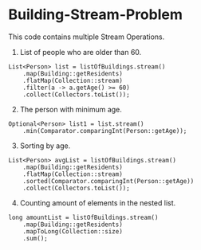 # Building-Stream-Problem

This code contains multiple Stream Operations.

1. List of people who are older than 60.
```
List<Person> list = listOfBuildings.stream()                      
    .map(Building::getResidents)
    .flatMap(Collection::stream)
    .filter(a -> a.getAge() >= 60)
    .collect(Collectors.toList());
```

2. The person with minimum age.
```
Optional<Person> list1 = list.stream()                           
    .min(Comparator.comparingInt(Person::getAge));
```

3. Sorting by age.
```
List<Person> avgList = listOfBuildings.stream()                   
    .map(Building::getResidents)
    .flatMap(Collection::stream)
    .sorted(Comparator.comparingInt(Person::getAge))
    .collect(Collectors.toList());
```

4. Counting amount of elements in the nested list.
```
long amountList = listOfBuildings.stream()                        
    .map(Building::getResidents)
    .mapToLong(Collection::size)
    .sum();
```
